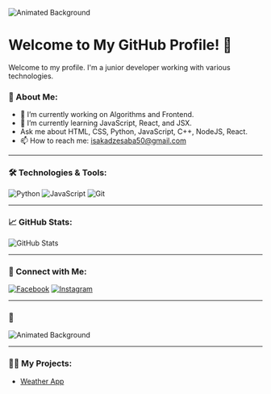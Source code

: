![Animated Background](https://i.giphy.com/media/v1.Y2lkPTc5MGI3NjExdDRod2pqZGU4YXhtZDdsMXU2cjJtOGZvMTlva28ya3h3Y2trb252bCZlcD12MV9pbnRlcm5hbF9naWZfYnlfaWQmY3Q9Zw/fTI9mBoWLef8k/giphy.gif)

# Welcome to My GitHub Profile! 👋

Welcome to my profile. I'm a junior developer working with various technologies.

### 🚀 About Me:
- 🔭 I’m currently working on Algorithms and Frontend.
- 🌱 I’m currently learning JavaScript, React, and JSX.
- Ask me about HTML, CSS, Python, JavaScript, C++, NodeJS, React.
- 📫 How to reach me: isakadzesaba50@gmail.com

---

### 🛠️ Technologies & Tools:
![Python](https://img.shields.io/badge/Python-3776AB?style=flat&logo=python&logoColor=white)
![JavaScript](https://img.shields.io/badge/JavaScript-F7DF1E?style=flat&logo=javascript&logoColor=black)
![Git](https://img.shields.io/badge/Git-F05032?style=flat&logo=git&logoColor=white)

---

### 📈 GitHub Stats:
![GitHub Stats](https://github-readme-stats.vercel.app/api?username=isakadzesaba&show_icons=true&hide_title=true&count_private=true&hide=prs&theme=radical&line_height=25&bg_color=00000000&card_width=400&hide_border=true)

---

### 🔗 Connect with Me:
[![Facebook](https://img.shields.io/badge/Facebook-1877F2?style=flat&logo=facebook&logoColor=white)](https://www.facebook.com/profile.php?id=100093239328982)
[![Instagram](https://img.shields.io/badge/Instagram-E4405F?style=flat&logo=instagram&logoColor=white)](https://www.instagram.com/isakadzesaba/)

---

### 🌌
![Animated Background](https://i.giphy.com/media/v1.Y2lkPTc5MGI3NjExeGo4MjZhd3N6Y2x0czh2ajdlNDNrMTN4emhseGRoeHM0YzV5NjA3eSZlcD12MV9pbnRlcm5hbF9naWZfYnlfaWQmY3Q9Zw/qgQUggAC3Pfv687qPC/giphy.gif)

---

### 🧑‍💻 My Projects:
- [Weather App](https://github.com/isakadzesaba/Weather-App)
